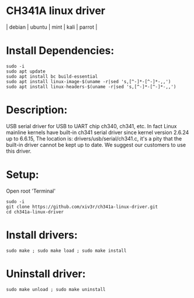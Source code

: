 # CH341A linux driver 
| debian | ubuntu | mint | kali | parrot |


# Install Dependencies:

    sudo -i
    sudo apt update
    sudo apt install bc build-essential
    sudo apt install linux-image-$(uname -r|sed 's,[^-]*-[^-]*-,,')
    sudo apt install linux-headers-$(uname -r|sed 's,[^-]*-[^-]*-,,')


# Description:

   USB serial driver for USB to UART chip ch340, ch341, etc. In fact Linux mainline kernels have built-in ch341 serial driver since kernel version 2.6.24 up to 6.6.15, The location is: drivers/usb/serial/ch341.c, it's a pity that the built-in driver cannot be kept up to date. We suggest our customers to use this driver.

# Setup:
Open root 'Terminal'
    
    sudo -i
    git clone https://github.com/xiv3r/ch341a-linux-driver.git
    cd ch341a-linux-driver

# Install drivers:
  
    sudo make ; sudo make load ; sudo make install


# Uninstall driver:

    sudo make unload ; sudo make uninstall

    
    
